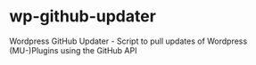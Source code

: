 wp-github-updater
=================

Wordpress GitHub Updater - Script to pull updates of Wordpress (MU-)Plugins using the GitHub API
